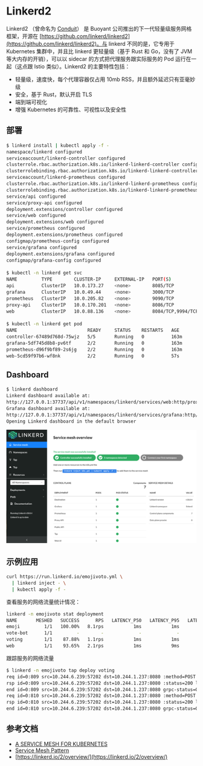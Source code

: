 # Linkerd2

Linkerd2 （曾命名为 [Conduit](https://conduit.io)） 是 Buoyant 公司推出的下一代轻量级服务网格框架，开源在 [https://github.com/linkerd/linkerd2](https://github.com/linkerd/linkerd2)。与 linkerd 不同的是，它专用于 Kubernetes 集群中，并且比 linkerd 更轻量级（基于 Rust 和 Go，没有了 JVM 等大内存的开销），可以以 sidecar 的方式把代理服务跟实际服务的 Pod 运行在一起（这点跟 Istio 类似）。Linkerd2 的主要特性包括：

* 轻量级，速度快，每个代理容器仅占用 10mb RSS，并且额外延迟只有亚毫妙级
* 安全，基于 Rust，默认开启 TLS
* 端到端可视化
* 增强 Kubernetes 的可靠性、可视性以及安全性

## 部署

```bash
$ linkerd install | kubectl apply -f -
namespace/linkerd configured
serviceaccount/linkerd-controller configured
clusterrole.rbac.authorization.k8s.io/linkerd-linkerd-controller configured
clusterrolebinding.rbac.authorization.k8s.io/linkerd-linkerd-controller configured
serviceaccount/linkerd-prometheus configured
clusterrole.rbac.authorization.k8s.io/linkerd-linkerd-prometheus configured
clusterrolebinding.rbac.authorization.k8s.io/linkerd-linkerd-prometheus configured
service/api configured
service/proxy-api configured
deployment.extensions/controller configured
service/web configured
deployment.extensions/web configured
service/prometheus configured
deployment.extensions/prometheus configured
configmap/prometheus-config configured
service/grafana configured
deployment.extensions/grafana configured
configmap/grafana-config configured

$ kubectl -n linkerd get svc
NAME         TYPE        CLUSTER-IP     EXTERNAL-IP   PORT(S)             AGE
api          ClusterIP   10.0.173.27    <none>        8085/TCP            163m
grafana      ClusterIP   10.0.49.44     <none>        3000/TCP            163m
prometheus   ClusterIP   10.0.205.82    <none>        9090/TCP            163m
proxy-api    ClusterIP   10.0.170.201   <none>        8086/TCP            163m
web          ClusterIP   10.0.88.136    <none>        8084/TCP,9994/TCP   163m

$ kubectl -n linkerd get pod
NAME                          READY     STATUS    RESTARTS   AGE
controller-67489d768d-75wjz   5/5       Running   0          163m
grafana-5df745d8b8-pv6tf      2/2       Running   0          163m
prometheus-d96f9bf89-2s6jg    2/2       Running   0          163m
web-5cd59f97b6-wf8nk          2/2       Running   0          57s
```

## Dashboard

```bash
$ linkerd dashboard
Linkerd dashboard available at:
http://127.0.0.1:37737/api/v1/namespaces/linkerd/services/web:http/proxy/
Grafana dashboard available at:
http://127.0.0.1:37737/api/v1/namespaces/linkerd/services/grafana:http/proxy/
Opening Linkerd dashboard in the default browser
```

![](../../.gitbook/assets/linkerd2%20%283%29.png)

## 示例应用

```bash
curl https://run.linkerd.io/emojivoto.yml \
  | linkerd inject - \
  | kubectl apply -f -
```

查看服务的网络流量统计情况：

```bash
linkerd -n emojivoto stat deployment
NAME       MESHED   SUCCESS      RPS   LATENCY_P50   LATENCY_P95   LATENCY_P99   TLS
emoji         1/1   100.00%   8.1rps           1ms           1ms           1ms    0%
vote-bot      1/1         -        -             -             -             -     -
voting        1/1    87.88%   1.1rps           1ms           1ms           1ms    0%
web           1/1    93.65%   2.1rps           1ms           9ms          88ms    0%
```

跟踪服务的网络流量

```bash
$ linkerd -n emojivoto tap deploy voting
req id=0:809 src=10.244.6.239:57202 dst=10.244.1.237:8080 :method=POST :authority=voting-svc.emojivoto:8080 :path=/emojivoto.v1.VotingService/VoteDoughnut
rsp id=0:809 src=10.244.6.239:57202 dst=10.244.1.237:8080 :status=200 latency=478µs
end id=0:809 src=10.244.6.239:57202 dst=10.244.1.237:8080 grpc-status=OK duration=7µs response-length=5B
req id=0:810 src=10.244.6.239:57202 dst=10.244.1.237:8080 :method=POST :authority=voting-svc.emojivoto:8080 :path=/emojivoto.v1.VotingService/VoteDoughnut
rsp id=0:810 src=10.244.6.239:57202 dst=10.244.1.237:8080 :status=200 latency=419µs
end id=0:810 src=10.244.6.239:57202 dst=10.244.1.237:8080 grpc-status=OK duration=8µs response-length=5B
```

## 参考文档

* [A SERVICE MESH FOR KUBERNETES](https://buoyant.io/2016/10/04/a-service-mesh-for-kubernetes-part-i-top-line-service-metrics/)
* [Service Mesh Pattern](http://philcalcado.com/2017/08/03/pattern_service_mesh.html)
* [https://linkerd.io/2/overview/](https://linkerd.io/2/overview/)

